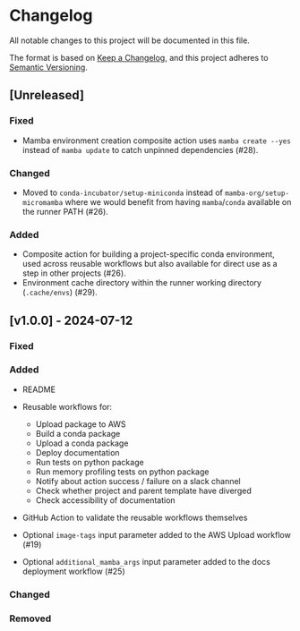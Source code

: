 <!---
Changelog headings can be any of:

Added: for new features.
Changed: for changes in existing functionality.
Deprecated: for soon-to-be removed features.
Removed: for now removed features.
Fixed: for any bug fixes.
Security: in case of vulnerabilities.
-->

# Changelog

All notable changes to this project will be documented in this file.

The format is based on [Keep a Changelog](https://keepachangelog.com/en/1.1.0/),
and this project adheres to [Semantic Versioning](https://semver.org/spec/v2.0.0.html).

## [Unreleased]

### Fixed

- Mamba environment creation composite action uses `mamba create --yes` instead of `mamba update` to catch unpinned dependencies (#28).

### Changed

- Moved to `conda-incubator/setup-miniconda` instead of `mamba-org/setup-micromamba` where we would benefit from having `mamba`/`conda` available on the runner PATH (#26).

### Added

- Composite action for building a project-specific conda environment, used across reusable workflows but also available for direct use as a step in other projects (#26).
- Environment cache directory within the runner working directory (`.cache/envs`) (#29).

## [v1.0.0] - 2024-07-12

### Fixed

### Added

- README

- Reusable workflows for:
  - Upload package to AWS
  - Build a conda package
  - Upload a conda package
  - Deploy documentation
  - Run tests on python package
  - Run memory profiling tests on python package
  - Notify about action success / failure on a slack channel
  - Check whether project and parent template have diverged
  - Check accessibility of documentation

- GitHub Action to validate the reusable workflows themselves
- Optional `image-tags` input parameter added to the AWS Upload workflow (#19)
- Optional `additional_mamba_args` input parameter added to the docs deployment workflow (#25)

### Changed

### Removed